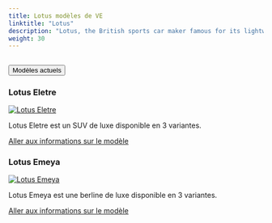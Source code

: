 ```yaml
---
title: Lotus modèles de VE
linktitle: "Lotus"
description: "Lotus, the British sports car maker famous for its lightweight and agile models, is undergoing a radical transformation. The company, which is now owned by Chinese giant Geely, has announced that it will stop producing combustion-engined cars after the launch of the Emira, its last petrol-powered model. "
weight: 30
---
```

<!-- markdownlint-disable MD033 -->
<!-- markdownlint-disable MD010 -->


<div class="accordion" id="accordionPanelsStayOpenExample">
    <div class="accordion-item">
        <h2 class="accordion-header">
            <button class="accordion-button" type="button" data-bs-toggle="collapse" data-bs-target="#panelsStayOpen-collapseOne" aria-expanded="true" aria-controls="panelsStayOpen-collapseOne">
                        Modèles actuels
            </button>
        </h2>
        <div id="panelsStayOpen-collapseOne" class="accordion-collapse collapse show">
            <div class="accordion-body">
    <div class="container p-3 mb-4 bg-body-tertiary rounded border">
        <h3>Lotus Eletre</h3>
        <div class="row">
            <div class="col col-12 col-md-6">
                <a href="eletre">
                    <img src="https://media.evkx.net/multimedia/models/lotus/eletre/eletre_r/main_1_st.jpg" class="img-fluid" alt="Lotus Eletre" >
                </a>
            </div>
            <div class="col col-12 col-md-6"><p>
Lotus Eletre est un SUV de luxe disponible en 3 variantes.
</p>
	<a href="eletre/" class="btn btn-outline-primary" role="button">Aller aux informations sur le modèle</a>
		</div>
	</div>
</div>
    <div class="container p-3 mb-4 bg-body-tertiary rounded border">
        <h3>Lotus Emeya</h3>
        <div class="row">
            <div class="col col-12 col-md-6">
                <a href="emeya">
                    <img src="https://media.evkx.net/multimedia/models/lotus/emeya/emeya/main_1_st.jpg" class="img-fluid" alt="Lotus Emeya" >
                </a>
            </div>
            <div class="col col-12 col-md-6"><p>
Lotus Emeya est une berline de luxe disponible en 3 variantes.
</p>
	<a href="emeya/" class="btn btn-outline-primary" role="button">Aller aux informations sur le modèle</a>
		</div>
	</div>
</div>
        </div>
    </div>
</div></div>
